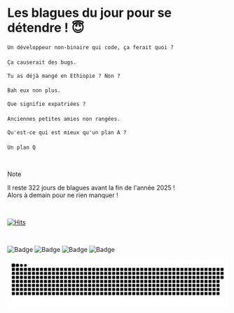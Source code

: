 
<h1>Les blagues du jour pour se détendre ! 😇</h1>

```diff
Un développeur non-binaire qui code, ça ferait quoi ?

Ça causerait des bugs.
```

```diff
Tu as déjà mangé en Ethiopie ? Non ?

Bah eux non plus.
```

```diff
Que signifie expatriées ?

Anciennes petites amies non rangées.
```

```diff
Qu'est-ce qui est mieux qu'un plan A ?

Un plan Q
```

<br/>

> [!NOTE]
> Il reste 322 jours de blagues avant la fin de l'année 2025 ! <br/>
> Alors à demain pour ne rien manquer !

<br/>


[![Hits](https://hits.seeyoufarm.com/api/count/incr/badge.svg?url=https%3A%2F%2Fgithub.com%2FClems02%2Fhit-counter&count_bg=%23003E80&title_bg=%235C9FE1&icon=powershell.svg&icon_color=%23FFFFFF&title=Visite&edge_flat=false)](https://hits.seeyoufarm.com)


<br/>


![Badge](https://img.shields.io/badge/Last%20updated%20on-white?style=for-the-badge&logo=clockify)   ![Badge](https://img.shields.io/badge/13/02-white?style=for-the-badge) ![Badge](https://img.shields.io/badge/at-white?style=for-the-badge) ![Badge](https://img.shields.io/badge/02:59-white?style=for-the-badge)


<p align="center">
 <img width="1000" src="assets/github-snake.svg" alt="snake"/>
</p>
